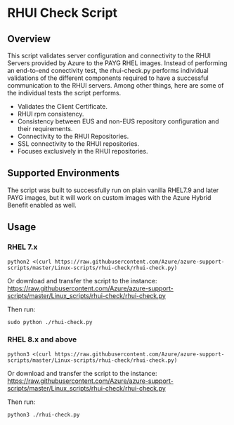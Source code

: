 # RHUI Check Script

## Overview

This script validates server configuration and connectivity to the RHUI Servers provided by Azure to the PAYG RHEL images.
Instead of performing an end-to-end conectivity test, the rhui-check.py performs individual validations of the different components required to have a successful communication 
to the RHUI servers. Among other things, here are some of the individual tests the script performs.

- Validates the Client Certificate.
- RHUI rpm consistency.
- Consistency between EUS and non-EUS repository configuration and their requirements.
- Connectivity to the RHUI Repositories.
- SSL connectivity to the RHUI repositories.
- Focuses exclusively in the RHUI repositories.

## Supported Environments

The script was built to successfully run on plain vanilla RHEL7.9 and later PAYG images, but it will work on custom images with the Azure Hybrid Benefit enabled as well.

## Usage

### RHEL 7.x

```
python2 <(curl https://raw.githubusercontent.com/Azure/azure-support-scripts/master/Linux-scripts/rhui-check/rhui-check.py)
```

Or download and transfer the script to the instance:
https://raw.githubusercontent.com/Azure/azure-support-scripts/master/Linux_scripts/rhui-check/rhui-check.py

Then run:

```
sudo python ./rhui-check.py 
```

### RHEL 8.x and above

```
python3 <(curl https://raw.githubusercontent.com/Azure/azure-support-scripts/master/Linux-scripts/rhui-check/rhui-check.py)
```

Or download and transfer the script to the instance:
https://raw.githubusercontent.com/Azure/azure-support-scripts/master/Linux_scripts/rhui-check/rhui-check.py

Then run:

```
python3 ./rhui-check.py 
```
